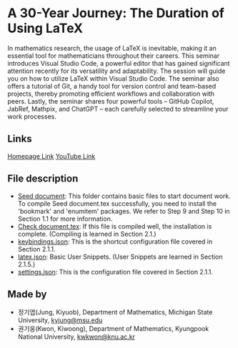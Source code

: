 # A 30-Year Journey: The Duration of Using LaTeX

In mathematics research, the usage of LaTeX is inevitable, making it an
essential tool for mathematicians throughout their careers. This seminar introduces
Visual Studio Code, a powerful editor that has gained significant
attention recently for its versatility and adaptability. The session will guide
you on how to utilize LaTeX within Visual Studio Code. The seminar also offers
a tutorial of Git, a handy tool for version control and team-based projects,
thereby promoting efficient workflows and collaboration with peers. Lastly, the
seminar shares four powerful tools – GitHub Copilot, JabRef, Mathpix, and
ChatGPT – each carefully selected to streamline your work processes.

## Links
[Homepage Link](https://sites.google.com/view/a-30-year-journey)
[YouTube Link](https://youtube.com/playlist?list=PLEu38-PC5GV-_dV2lY6R6qT72RnJQc2wd)

## File description
- [Seed document](https://github.com/kyjung2357/Seed-document/tree/main/Seed%20document): This folder contains basic files to start document work. To compile Seed document.tex successfully, you need to install the 'bookmark' and 'enumitem' packages. We refer to Step 9 and Step 10 in Section 1.1 for more information.
- [Check document.tex](https://github.com/kyjung2357/Seed-document/blob/main/Check%20document.tex): If this file is compiled well, the installation is complete. (Compiling is learned in Section 2.1.)
- [keybindings.json](https://github.com/kyjung2357/Seed-document/blob/main/keybindings.json): This is the shortcut configuration file covered in Section 2.1.1.
- [latex.json](https://github.com/kyjung2357/Seed-document/blob/main/latex.json): Basic User Snippets. (User Snippets are learned in Section 2.1.5.)
- [settings.json](https://github.com/kyjung2357/Seed-document/blob/main/settings.json): This is the configuration file covered in Section 2.1.1.

## Made by 
- 정기엽(Jung, Kiyuob), Department of Mathematics, Michigan State University, kyjung@msu.edu
- 권기웅(Kwon, Kiwoong), Department of Mathematics, Kyungpook National University, kwkwon@knu.ac.kr
